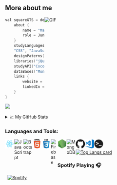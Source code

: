 ## More about me

<img align="right" alt="GIF" src="https://github.com/abhisheknaiidu/abhisheknaiidu/blob/master/code.gif?raw=true" width="375" height="215" />

```swift
val squareGTS = developer {
    about {
        name = "Maxim Bekmetov"
        role = Junior_IOS_Developer and Frontend_Developer
    }
    studyLanguages("Swift", "SOLID", "SwiftUI", "HTML",
    "CSS", "JavaScript", "NodeJS")
    designPaterns("MVC")
    libraries("jQuery", "EJS", "Express", "Mongoose", "React")
    studyAPI("CocoaPods", "JSON API", "NPM", "Swift Package")
    dataBases("MongoDB", "Realm", "Core Data")
    links {
        website = "https://squaregts.github.io/cv/"
        linkedIn = "https://www.linkedin.com/in/maxim-bekmetov-b5085b158/"
    }
}
```

![](https://visitor-badge.glitch.me/badge?page_id=squareGTS.squareGTS)

<details>
<summary>📈 My GitHub Stats</summary>

<p align="center"> <img src="https://github-readme-stats.vercel.app/api?username=squareGTS&show_icons=true&theme=gotham" alt="squareGTS" />

</details>

### Languages and Tools:
[<img align="left" alt="React" width="30px" src="https://raw.githubusercontent.com/github/explore/80688e429a7d4ef2fca1e82350fe8e3517d3494d/topics/react/react.png" />]()
[<img align="left" alt="JavaScript" width="30px" src="https://c7.uihere.com/files/793/545/309/javascript-programmer-node-js-web-application-vector-markup-language-thumb.jpg" />]()
[<img align="left" alt="Bootstrap" width="30px" src="http://cdn.logoeps.net/wp-content/uploads/2016/12/bootstrap-logo-600x600.png" />]()
[<img align="left" alt="HTML5" width="30px" src="https://raw.githubusercontent.com/github/explore/80688e429a7d4ef2fca1e82350fe8e3517d3494d/topics/html/html.png" />]()
[<img align="left" alt="CSS3" width="30px" src="https://raw.githubusercontent.com/github/explore/80688e429a7d4ef2fca1e82350fe8e3517d3494d/topics/css/css.png" />]()
[<img align="left" alt="Firebase" width="22px" src="https://firebase.google.com/downloads/brand-guidelines/SVG/logo-logomark.svg" />]()
[<img align="left" alt="Node.js" width="30px" src="https://raw.githubusercontent.com/github/explore/80688e429a7d4ef2fca1e82350fe8e3517d3494d/topics/nodejs/nodejs.png" />]()
[<img align="left" alt="MongoDB" width="30px" src="https://cdn.jsdelivr.net/npm/simple-icons@3.12.1/icons/mongodb.svg" />]()
[<img align="left" alt="GitHub" width="30px" src="https://raw.githubusercontent.com/github/explore/78df643247d429f6cc873026c0622819ad797942/topics/github/github.png" />]()
[<img align="left" alt="Visual Studio Code" width="30px" src="https://raw.githubusercontent.com/github/explore/80688e429a7d4ef2fca1e82350fe8e3517d3494d/topics/visual-studio-code/visual-studio-code.png" />]()
[<img align="left" alt="terminal" width="30px" src="https://raw.githubusercontent.com/github/explore/80688e429a7d4ef2fca1e82350fe8e3517d3494d/topics/terminal/terminal.png" />]()
<br />
<br />
[![Top Langs card](https://github-readme-stats.vercel.app/api/top-langs/?username=squareGTS&card_width=550)](https://github.com/squareGTS/squareGTS)
<br />



### Spotify Playing 🎧      
&nbsp; [![Spotify](https://novatorem.squaregts.vercel.app/api/spotify)](https://open.spotify.com/user/12125645050)
